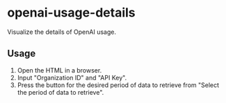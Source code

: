# openai-usage-details
Visualize the details of OpenAI usage.

## Usage

1. Open the HTML in a browser.
2. Input "Organization ID" and "API Key".
3. Press the button for the desired period of data to retrieve from "Select the period of data to retrieve".
